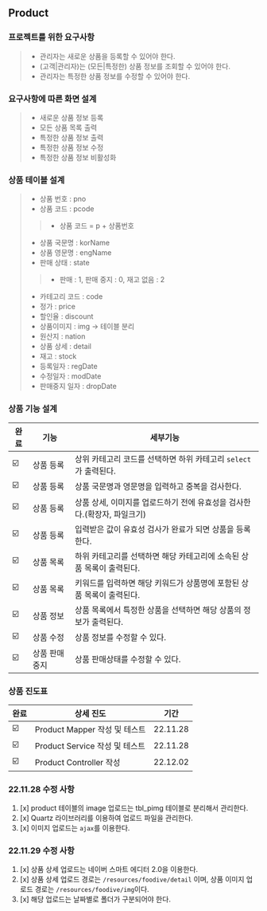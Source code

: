 ## Product

### 프로젝트를 위한 요구사항

> * 관리자는 새로운 상품을 등록할 수 있어야 한다.
> * (고객|관리자)는 (모든|특정한) 상품 정보를 조회할 수 있어야 한다.
> * 관리자는 특정한 상품 정보를 수정할 수 있어야 한다.

### 요구사항에 따른 화면 설계

> * 새로운 상품 정보 등록
> * 모든 상품 목록 출력
> * 특정한 상품 정보 출력
> * 특정한 상품 정보 수정
> * 특정한 상품 정보 비활성화

### 상품 테이블 설계

> * 상품 번호 : pno
> * 상품 코드 : pcode
> > * 상품 코드 = p + 상품번호
>
> * 상품 국문명 : korName
> * 상품 영문명 : engName
> * 판매 상태 : state
> > * 판매 : 1, 판매 중지 : 0, 재고 없음 : 2
>
> * 카테고리 코드 : code
> * 정가 : price
> * 할인율 : discount
> * 상품이미지 : img  -> 테이블 분리
> * 원산지 : nation
> * 상품 상세 : detail
> * 재고 : stock
> * 등록일자 : regDate
> * 수정일자 : modDate
> * 판매중지 일자 : dropDate

### 상품 기능 설계

| 완료      | 기능                                         | 세부기능 |
|---------|--------------------------------------------|------|
|☑️| 상품 등록   | 상위 카테고리 코드를 선택하면 하위 카테고리 `select`가 출력된다.   |
|☑️| 상품 등록   | 상품 국문명과 영문명을 입력하고 중복을 검사한다.                |
|☑️| 상품 등록   | 상품 상세, 이미지를 업로드하기 전에 유효성을 검사한다.(확장자, 파일크기) |
|☑️| 상품 등록   | 입력받은 값이 유효성 검사가 완료가 되면 상품을 등록한다.           |
|☑️ | 상품 목록   | 하위 카테고리를 선택하면 해당 카테고리에 소속된 상품 목록이 출력된다.    |
|☑️ | 상품 목록   | 키워드를 입력하면 해당 키워드가 상품명에 포함된 상품 목록이 출력된다.    |
|☑️| 상품 정보   | 상품 목록에서 특정한 상품을 선택하면 해당 상품의 정보가 출력된다.      |
|☑️| 상품 수정   | 상품 정보를 수정할 수 있다.                           |
|☑️| 상품 판매중지 | 상품 판매상태를 수정할 수 있다.                         |

### 상품 진도표
| 완료                       | 상세 진도 | 기간       |
|--------------------------|-------|----------|
|☑️ | Product Mapper 작성 및 테스트  | 22.11.28 |
|☑️| Product Service 작성 및 테스트 | 22.11.28 |
|☑️| Product Controller 작성    | 22.12.02 |


### 22.11.28 수정 사항
1. [x] product 테이블의 image 업로드는 tbl_pimg 테이블로 분리해서 관리한다.
2. [x] Quartz 라이브러리를 이용하여 업로드 파일을 관리한다.
3. [x] 이미지 업로드는 `ajax`를 이용한다. 


### 22.11.29 수정 사항
1. [x] 상품 상세 업로드는 네이버 스마트 에디터 2.0을 이용한다.
2. [x] 상품 상세 업로드 경로는 `/resources/foodive/detail` 이며, 상품 이미지 업로드 경로는 `/resources/foodive/img`이다.
3. [x] 해당 업로드는 날짜별로 폴더가 구분되어야 한다.